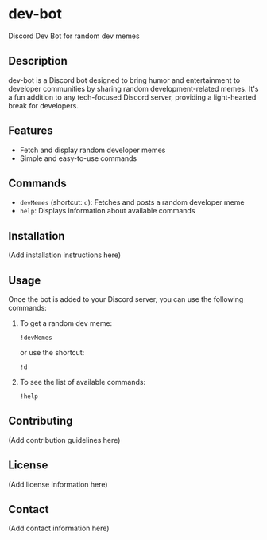 # dev-bot

Discord Dev Bot for random dev memes

## Description

dev-bot is a Discord bot designed to bring humor and entertainment to developer communities by sharing random development-related memes. It's a fun addition to any tech-focused Discord server, providing a light-hearted break for developers.

## Features

- Fetch and display random developer memes
- Simple and easy-to-use commands

## Commands

- `devMemes` (shortcut: `d`): Fetches and posts a random developer meme
- `help`: Displays information about available commands

## Installation

(Add installation instructions here)

## Usage

Once the bot is added to your Discord server, you can use the following commands:

1. To get a random dev meme:
   ```
   !devMemes
   ```
   or use the shortcut:
   ```
   !d
   ```

2. To see the list of available commands:
   ```
   !help
   ```

## Contributing

(Add contribution guidelines here)

## License

(Add license information here)

## Contact

(Add contact information here)
